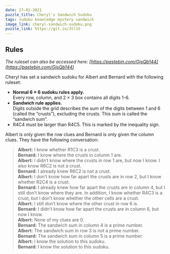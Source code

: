 ```yaml
---
date: 27-01-2021
puzzle_title: Cheryl's Sandwich Sudoku
tags: sudoku knowledge mystery sandwich
image_link: cheryl-sandwich-sudoku.png
puzzle_link: https://git.io/Jtl1S
---
```

## Rules

*The ruleset can also be accessed here: [https://pastebin.com/GjsQb144](https://pastebin.com/GjsQb144)*

Cheryl has set a sandwich sudoku for Albert and Bernard with the following ruleset:

-   **Normal 6 &times; 6 sudoku rules apply.**  
    Every row, column, and 2 &times; 3 box contains all digits 1-6.
-   **Sandwich rule applies.**  
    Digits outside the grid describes the sum of the digits between 1 and 6 (called the “crusts”), excluding the crusts. This sum is called the “sandwich sum”.
-   R4C4 must be larger than R4C5. This is marked by the inequality sign.

Albert is only given the row clues and Bernard is only given the column clues. They have the following conversation:

> **Albert:** I know whether R1C3 is a crust.  
**Bernard:** I know where the crusts in column 1 are.  
**Albert:** I didn’t know where the crusts in row 1 are, but now I know. I also know R6C2 is not a crust.  
**Bernard:** I already knew R6C2 is not a crust.  
**Albert:** I don’t know how far apart the crusts are in row 2, but I know whether R2C4 is a crust.  
**Bernard:** I already knew how far apart the crusts are in column 4, but I still don’t know where they are. In addition, I know whether R4C3 is a crust, but I don’t know whether the other cells are a crust.  
**Albert:** I still don’t know where the other crust in row 6 is.  
**Bernard:** I didn’t know how far apart the crusts are in column 6, but now I know.  
**Albert:** None of my clues are 0.  
**Bernard:** The sandwich sum in column 4 is a prime number.  
**Albert:** The sandwich sum in row 3 is not a prime number.  
**Bernard:** The sandwich sum in column 5 is a prime number.  
**Albert:** I know the solution to this sudoku.  
**Bernard:** I know the solution to this sudoku.
